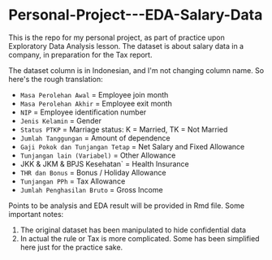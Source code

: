 # Personal-Project---EDA-Salary-Data

This is the repo for my personal project, as part of practice upon Exploratory Data Analysis lesson.
The dataset is about salary data in a company, in preparation for the Tax report.

The dataset column is in Indonesian, and I'm not changing column name. So here's the rough translation:
- `Masa Perolehan Awal` = Employee join month
- `Masa Perolehan Akhir` = Employee exit month
- `NIP` = Employee identification number
- `Jenis Kelamin` = Gender
- `Status PTKP` = Marriage status: K = Married, TK = Not Married
- `Jumlah Tanggungan` = Amount of dependence
- `Gaji Pokok dan Tunjangan Tetap` = Net Salary and Fixed Allowance
- `Tunjangan lain (Variabel)` = Other Allowance
- JKK & JKM & BPJS Kesehatan` = Health Insurance
- `THR dan Bonus` = Bonus / Holiday Allowance
- `Tunjangan PPh` = Tax Allowance
- `Jumlah Penghasilan Bruto` = Gross Income

Points to be analysis and EDA result will be provided in Rmd file.
Some important notes:
1. The original dataset has been manipulated to hide confidential data
2. In actual the rule or Tax is more complicated. Some has been simplified here just for the practice sake.
